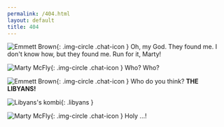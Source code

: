 ```yaml
---
permalink: /404.html
layout: default
title: 404
---
```


![Emmett Brown]({{site.baseurl}}/404_res/doc-1.jpg){: .img-circle .chat-icon }
Oh, my God. They found me. I don't know how, but they found me. Run for it, Marty!

![Marty McFly]({{site.baseurl}}/404_res/marty-1.jpg){: .img-circle .chat-icon }
Who? Who?

![Emmett Brown]({{site.baseurl}}/404_res/doc-2.jpg){: .img-circle .chat-icon }
Who do you think? <strong>THE LIBYANS!</strong>

![Libyans's kombi]({{site.baseurl}}/404_res/libyans.jpg){: .libyans }

![Marty McFly]({{site.baseurl}}/404_res/marty-2.jpg){: .img-circle .chat-icon }
Holy ...!